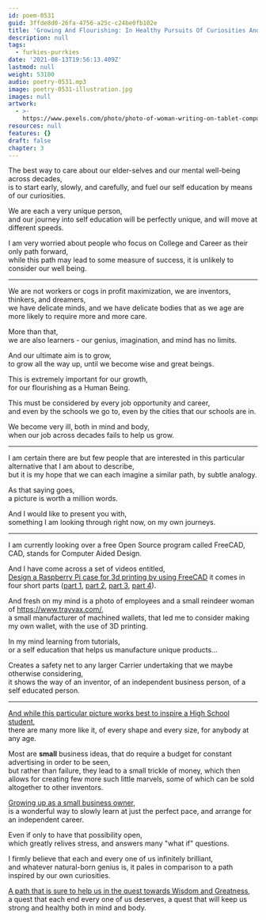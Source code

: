 ```yaml
---
id: poem-0531
guid: 3ffde8d0-26fa-4756-a25c-c24be0fb102e
title: 'Growing And Flourishing: In Healthy Pursuits Of Curiosities And Greatness'
description: null
tags:
  - furkies-purrkies
date: '2021-08-13T19:56:13.409Z'
lastmod: null
weight: 53100
audio: poetry-0531.mp3
image: poetry-0531-illustration.jpg
images: null
artwork:
  - >-
    https://www.pexels.com/photo/photo-of-woman-writing-on-tablet-computer-while-using-laptop-4348401/
resources: null
features: {}
draft: false
chapter: 3
---
```


The best way to care about our elder-selves and our mental well-being across decades,\
is to start early, slowly, and carefully, and fuel our self education by means of our curiosities.

We are each a very unique person,\
and our journey into self education will be perfectly unique, and will move at different speeds.

I am very worried about people who focus on College and Career as their only path forward,\
while this path may lead to some measure of success, it is unlikely to consider our well being.

---

We are not workers or cogs in profit maximization, we are inventors, thinkers, and dreamers,\
we have delicate minds, and we have delicate bodies that as we age are more likely to require more and more care.

More than that,\
we are also learners - our genius, imagination, and mind has no limits.

And our ultimate aim is to grow,\
to grow all the way up, until we become wise and great beings.

This is extremely important for our growth,\
for our flourishing as a Human Being.

This must be considered by every job opportunity and career,\
and even by the schools we go to, even by the cities that our schools are in.

We become very ill, both in mind and body,\
when our job across decades fails to help us grow.

---

I am certain there are but few people that are interested in this particular alternative that I am about to describe,\
but it is my hope that we can each imagine a similar path, by subtle analogy.

As that saying goes,\
a picture is worth a million words.

And I would like to present you with,\
something I am looking through right now, on my own journeys.

---

I am currently looking over a free Open Source program called FreeCAD,\
CAD, stands for Computer Aided Design.

And I have come across a set of videos entitled,\
[Design a Raspberry Pi case for 3d printing by using FreeCAD](https://www.youtube.com/watch?v=OWNrYvxpG4k) it comes in four short parts ([part 1](https://www.youtube.com/watch?v=OWNrYvxpG4k), [part 2](https://www.youtube.com/watch?v=Ggnqd2wG8Go), [part 3](https://www.youtube.com/watch?v=VJTcteES3ME), [part 4](https://www.youtube.com/watch?v=RlKebJtwNCc)).

And fresh on my mind is a photo of employees and a small reindeer woman of <https://www.trayvax.com/>,\
a small manufacturer of machined wallets, that led me to consider making my own wallet, with the use of 3D printing.

In my mind learning from tutorials,\
or a self education that helps us manufacture unique products...

Creates a safety net to any larger Carrier undertaking that we maybe otherwise considering,\
it shows the way of an inventor, of an independent business person, of a self educated person.

---

[And while this particular picture works best to inspire a High School student](https://www.youtube.com/watch?v=2Yt6raj-S1M),\
there are many more like it, of every shape and every size, for anybody at any age.

Most are **small** business ideas, that do require a budget for constant advertising in order to be seen,\
but rather than failure, they lead to a small trickle of money, which then allows for creating few more such little marvels, some of which can be sold altogether to other inventors.

[Growing up as a small business owner](https://www.youtube.com/watch?v=iw4FzMDhU6M),\
is a wonderful way to slowly learn at just the perfect pace, and arrange for an independent career.

Even if only to have that possibility open,\
which greatly relives stress, and answers many "what if" questions.

I firmly believe that each and every one of us infinitely brilliant,\
and whatever natural-born genius is, it pales in comparison to a path inspired by our own curiosities.

[A path that is sure to help us in the quest towards Wisdom and Greatness](https://www.youtube.com/watch?v=hPSvdKTEZug),\
a quest that each end every one of us deserves, a quest that will keep us strong and healthy both in mind and body.
